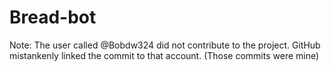 # Bread-bot

Note: The user called @Bobdw324 did not contribute to the project. GitHub mistankenly linked the commit to that account. (Those commits were mine)
